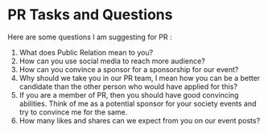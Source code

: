 # PR Tasks and Questions

Here are some questions I am suggesting for PR :

1) What does Public Relation mean to you?
2) How can you use social media to reach more audience?
3) How can you convince a sponsor for a sponsorship for our event?
4) Why should we take you in our PR team, I mean how you can be a better candidate than the other person who would have applied for this?
5) If you are a member of PR, then you should have good convincing abilities. Think of me as a potential sponsor for your society events and try to convince me for the same.
6) How many likes and shares can we expect from you on our event posts? 
